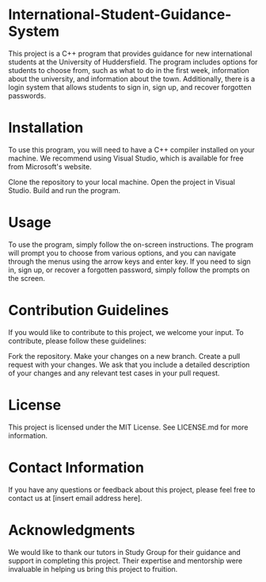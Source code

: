 # International-Student-Guidance-System
This project is a C++ program that provides guidance for new international students at the University of Huddersfield. The program includes options for students to choose from, such as what to do in the first week, information about the university, and information about the town. Additionally, there is a login system that allows students to sign in, sign up, and recover forgotten passwords.

# Installation
To use this program, you will need to have a C++ compiler installed on your machine. We recommend using Visual Studio, which is available for free from Microsoft's website.

Clone the repository to your local machine.
Open the project in Visual Studio.
Build and run the program.

# Usage
To use the program, simply follow the on-screen instructions. The program will prompt you to choose from various options, and you can navigate through the menus using the arrow keys and enter key. If you need to sign in, sign up, or recover a forgotten password, simply follow the prompts on the screen.

# Contribution Guidelines
If you would like to contribute to this project, we welcome your input. To contribute, please follow these guidelines:

Fork the repository.
Make your changes on a new branch.
Create a pull request with your changes.
We ask that you include a detailed description of your changes and any relevant test cases in your pull request.

# License
This project is licensed under the MIT License. See LICENSE.md for more information.

# Contact Information
If you have any questions or feedback about this project, please feel free to contact us at [insert email address here].

# Acknowledgments
We would like to thank our tutors in Study Group for their guidance and support in completing this project. Their expertise and mentorship were invaluable in helping us bring this project to fruition.
